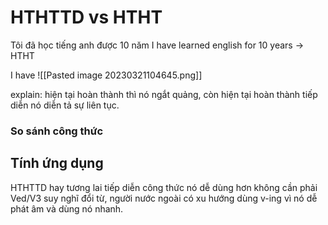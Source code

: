 # HTHTTD vs HTHT

Tôi đã học tiếng anh được 10 năm
I have learned english for 10 years -> HTHT


I have 
![[Pasted image 20230321104645.png]]

explain: hiện tại hoàn thành thì nó ngắt quảng, còn hiện tại hoàn thành tiếp diễn nó diễn tả sự liên tục.




### So sánh công thức


## Tính ứng dụng
HTHTTD hay tương lai tiếp diễn công thức nó dễ dùng hơn không cần phải Ved/V3 suy nghĩ đổi từ, người nước ngoài có xu hướng dùng v-ing vì nó dễ phát âm và dùng nó nhanh.